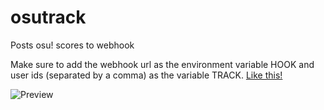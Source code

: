 # osutrack
Posts osu! scores to webhook

Make sure to add the webhook url as the environment variable HOOK and user ids (separated by a comma) as the variable TRACK.
[Like this!](https://i.imgur.com/XeHNtee.png)

![Preview](https://i.imgur.com/NrxkAWc.png)
